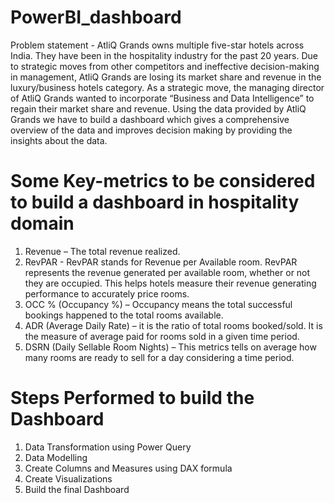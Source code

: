 # PowerBI_dashboard
Problem statement - AtliQ Grands owns multiple five-star hotels across India. They have been in the hospitality industry for the past 20 years. Due to strategic moves from other competitors and ineffective decision-making in management, AtliQ Grands are losing its market share and revenue in the luxury/business hotels category. As a strategic move, the managing director of AtliQ Grands wanted to incorporate “Business and Data Intelligence” to regain their market share and revenue.
Using the data provided by AtliQ Grands we have to build a dashboard which gives a comprehensive overview of the data and improves decision making by providing the insights about the data.

# Some Key-metrics to be considered to build a dashboard in hospitality domain
1.	Revenue – The total revenue realized.
2.	RevPAR - RevPAR stands for Revenue per Available room. RevPAR represents the revenue generated per available room, whether or not they are occupied. This helps hotels measure their revenue generating performance to accurately price rooms.
3.	OCC % (Occupancy %) – Occupancy means the total successful bookings happened to the total rooms available.
4.	ADR (Average Daily Rate) – it is the ratio of total rooms booked/sold. It is the measure of average paid for rooms sold in a given time period.
5.	DSRN (Daily Sellable Room Nights) – This metrics tells on average how many rooms are ready to sell for a day considering a time period.

# Steps Performed to build the Dashboard
1.	Data Transformation using Power Query
2.	Data Modelling 
3.	Create Columns and Measures using DAX formula
4.	Create Visualizations 
5.	Build the final Dashboard
